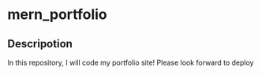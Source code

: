 # mern_portfolio

## Descripotion

In this repository, I will code my portfolio site! Please look forward to deploy
